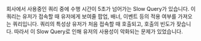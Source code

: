 회사에서 사용중인 쿼리 중에 수행 시간이 5초가 넘어가는 Slow Query가 있습니다. 이 쿼리는 유저가 접속할 때 유저에게 보여줄 팝업, 배너, 이벤트 등의 적용 여부를 가져오는 쿼리입니다. 쿼리의 특성상 유저가 처음 접속할 때 호출되고, 호출의 빈도가 잦습니다. 
따라서 이 Slow Query로 인해 유저의 사용성이 악화되는 문제가 있었습니다. 

